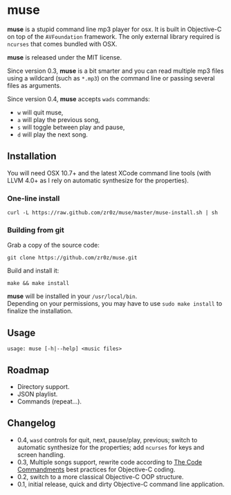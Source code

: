 muse
====

**muse** is a stupid command line mp3 player for osx. It is built in Objective-C on top of the `AVFoundation` framework. 
The only external library required is `ncurses` that comes bundled with OSX.

**muse** is released under the MIT license.

Since version 0.3, **muse** is a bit smarter and you can read multiple mp3 files using a wildcard (such as `*.mp3`) on the command line or passing several files as arguments.

Since version 0.4, **muse** accepts `wads` commands:

- `w` will quit muse,
- `a` will play the previous song,
- `s` will toggle between play and pause,
- `d` will play the next song.

Installation
------------

You will need OSX 10.7+ and the latest XCode command line tools (with LLVM 4.0+ as I rely on automatic synthesize for the properties).

### One-line install

    curl -L https://raw.github.com/zr0z/muse/master/muse-install.sh | sh

### Building from git

Grab a copy of the source code:

	git clone https://github.com/zr0z/muse.git

Build and install it:

	make && make install

**muse** will be installed in your `/usr/local/bin`.  
Depending on your permissions, you may have to use `sudo make install` to finalize the installation.

Usage
-----

	usage: muse [-h|--help] <music files>

Roadmap
-------

* Directory support.
* JSON playlist.
* Commands (repeat…).

Changelog
---------

* 0.4, `wasd` controls for quit, next, pause/play, previous; switch to automatic synthesize for the properties; add `ncurses` for keys and screen handling.
* 0.3, Multiple songs support, rewrite code according to [The Code Commandments](http://ironwolf.dangerousgames.com/blog/archives/913) best practices for Objective-C coding.
* 0.2, switch to a more classical Objective-C OOP structure.
* 0.1, initial release, quick and dirty Objective-C command line application.
